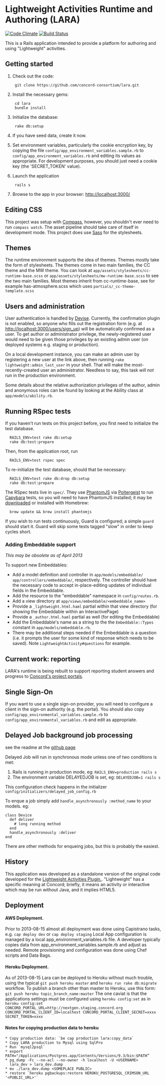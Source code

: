 # Lightweight Activities Runtime and Authoring (LARA)

[![Code Climate](https://codeclimate.com/github/concord-consortium/lara.png)](https://codeclimate.com/github/concord-consortium/lara)
[![Build Status](https://travis-ci.org/concord-consortium/lara.png?branch=master)](https://travis-ci.org/concord-consortium/lara)

This is a Rails application intended to provide a platform for authoring and using "Lightweight" activities.

## Getting started

1. Check out the code:

        git clone https://github.com/concord-consortium/lara.git

2. Install the necessary gems:

        cd lara
        bundle install

3. Initialize the database:

        rake db:setup
        
4. If you have seed data, create it now.

5. Set environment variables, particularly the cookie encryption key, by copying the file `config/app_environment_variables.sample.rb` to `config/app_environment_variables.rb` and editing its values as appropriate. For development purposes, you should just need a cookie key (the 'SECRET_TOKEN' value).

6. Launch the application

        rails s

7. Browse to the app in your browser: [http://localhost:3000/](http://localhost:3000/)

## Editing CSS

This project was setup with [Compass](http://compass-style.org/), however, you shouldn't ever need to run `compass watch`. The asset pipeline should take care of itself in development mode.
This project does use [Sass](http://sass-lang.com/) for the stylesheets.

## Themes

The runtime environment supports the idea of themes. Themes mostly take
the form of stylesheets. The themes come in two main families, the CC
theme and the MW theme. You can look at `app/assets/stylesheets/cc-runtime-base.scss` or `app/assets/stylesheets/mw-runtime-base.scss` to see the two main families. Most themes inherit from cc-runtime-base, see for example has-atmosphere.scss which uses `partials/_cc-theme-template.scss` 


## Users and administration
User authentication is handled by [Devise](https://github.com/plataformatec/devise). Currently, the confirmation plugin is not enabled, so anyone who fills out the registration form (e.g. at [http://localhost:3000/users/sign_up](http://localhost:3000/users/sign_up)) will be automatically confirmed as a user. To get author or administrator privilege, the newly-registered user would need to be given those privileges by an existing admin user (on deployed systems e.g. staging or production).

On a local development instance, you can make an admin user by registering a new user at the link above, then running `rake lightweight:admin_last_user` in your shell. That will make the most-recently-created user an administrator. Needless to say, this task *will not* run in the production environment.

Some details about the relative authorization privileges of the author, admin and anonymous roles can be found by looking at the Ability class at `app/models/ability.rb`.

## Running RSpec tests
If you haven't run tests on this project before, you first need to initialize the test database.

      RAILS_ENV=test rake db:setup
      rake db:test:prepare

Then, from the application root, run

      RAILS_ENV=test rspec spec

To re-initialize the test database, should that be necessary:

      RAILS_ENV=test rake db:drop db:setup
      rake db:test:prepare

The RSpec tests live in `spec/`. They use [PhantomJS](http://phantomjs.org/) via [Poltergeist](https://github.com/jonleighton/poltergeist) to run [Capybara](http://jnicklas.github.io/capybara/) tests, so you will need to have PhantomJS installed; it may be [downloaded](http://phantomjs.org/download.html) or installed with Homebrew:

      brew update && brew install phantomjs

If you wish to run tests continuously, Guard is configured; a simple `guard` should start it. Guard will skip some tests tagged "slow" in order to keep cycles short.

### Adding Embeddable support
_This may be obsolete as of April 2013_

To support new Embeddables:

* Add a model definition and controller in `app/models/embeddable/` `app/controllers/embeddable/`, respectively. The controller should have the necessary code to accept in-place-editing updates of individual fields in the Embeddable.
* Add the resource to the "embeddable" namespace in `config/routes.rb`.
* Add a view directory at `app/views/embeddable/<embeddable_name>`
* Provide a `_lightweight.html.haml` partial within that view directory (for showing the Embeddable within an InteractivePage)
* Provide a `_author.html.haml` partial as well (for editing the Embeddable)
* Add the Embeddable's name as a string to the the `Embeddable::Types` constant in `app/models/embeddable.rb`.
* There may be additional steps needed if the Embeddable is a question (i.e. it prompts the user for some kind of response which needs to be saved). Note `LightweightActivity#questions` for example.

## Current work: reporting
LARA's runtime is being rebuilt to support reporting student answers and progress to [Concord's project portals](https://github.com/concord-consortium/rigse).

## Single Sign-On
If you want to use a single sign-on provider, you will need to configure a client in the sign-on authority (e.g. the portal). You should also copy `config/app_environmental_variables.sample.rb` to  `config/app_environmental_variables.rb` and edit as appropriate.

## Delayed Job background job processing

see the readme at the [github page](https://github.com/collectiveidea/delayed_job)

Delayed Job will run in synchronous mode unless one of two conditions is
met:

   1. Rails is running in production mode, eg: `RAILS_ENV=production rails s`
   2. The environment variable DELAYEDJOB is set, eg: `DELAYEDJOB=1 rails s`

This configuration check happens in the initializer `config/initializers/delayed_job_config.rb`

To enque a job simply add `handle_asynchronously :method_name` to your models. eg:

    class Device
      def deliver
        # long running method
      end
      handle_asynchronously :deliver
    end

There are other methods for enqueing jobs, but this is probably the easiest.


## History
This application was developed as a standalone version of the original code developed for the [Lightweight Activities Plugin.](https://github.com/concord-consortium/lightweight-activities-plugin). 
"Lightweight" has a specific meaning at Concord; briefly, it means an activity or interactive which may be run without Java, and it implies HTML5.


## Deployment ##

#### AWS Deployment. ####

Prior to 2013-08-15 almost all deployment was done using Capistrano tasks, e.g. `cap deploy dev` or `cap deploy staging` Local App configuration is managed by a local app_environment_variables.rb file.  A developer typically copies data from app_environment_variables.sample.rb and adjust as needed. Remote provisioning and configuration was done using Chef scripts and Data Bags.

#### Heroku Deployment. ####

As of 2013-08-15 Lara can be deployed to Heroku without much trouble, using the typical `git push heroku master` and `heroku run rake db:migrate` workflow. To publish a branch other than master to Heroku, use this form: `git push heroku topic_branch_name:master` The one caviat is that the applications settings must be configured using `heroku config:set` as in `heroku config:set CONCORD_PORTAL_URL=http://nextgen.staging.concord.org CONCORD_PORTAL_CLIENT_ID=localhost CONCORD_PORTAL_CLIENT_SECRET=xxxx SECRET_TOKEN=xxxx`

#### Notes for copying production data to heroku ####

    * Copy production data: `be cap production lara:copy_data`
    * Copy LARA production to Mysql using SqlPro
    * Run `mysql2psql`
    * export PATH="/Applications/Postgres.app/Contents/Versions/9.3/bin:$PATH”
    * pg_dump -Fc --no-acl --no-owner -h localhost -U <USERNAME>
      lara_dev > lara_dev.dump
    * mv ./lara_dev.dump <SOMEPLACE PUBLIC>
    * restore `heroku pgbackups:restore HEROKU_POSTGRESQL_CRIMSON_URL '<PUBLIC_URL>'`



